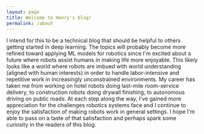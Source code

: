 ```yaml
---
layout: page
title: Welcome to Henry's blog!
permalink: /about
---
```


I intend for this to be a technical blog that should be helpful to others getting started in deep learning. The topics will probably become more refined toward applying ML models for robotics since I'm excited about a future where robots assist humans in making life more enjoyable. This likely looks like a world where robots are imbued with world understanding (aligned with human interests) in order to handle labor-intensive and repetitive work in increasingly unconstrained environments. My career has taken me from working on hotel robots doing last-mile room-service delivery, to construction robots doing drywall finishing, to autonomous driving on public roads. At each step along the way, I've gained more appreciation for the challenges robotics systems face and I continue to enjoy the satisfaction of making robots work in general settings. I hope I'm able to pass on a taste of that satisfaction and perhaps spark some curiosity in the readers of this blog.
